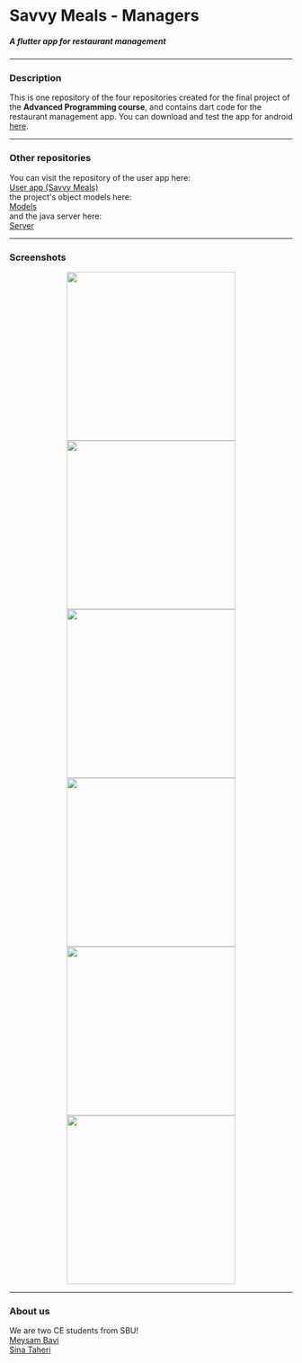 # Savvy Meals - Managers
##### A flutter app for restaurant management
---

### Description
This is one repository of the four repositories created for the final project of the **Advanced Programming course**, and contains dart code for the restaurant management app. You can download and test the app for android [here](https://github.com/sinatb/ap_project_RESTAURANT/releases/download/v1.0.0/app-release.apk).

---

### Other repositories
You can visit the repository of the user app here:  
[User app (Savvy Meals)](https://github.com/sinatb/ap_project_USER)  
the project's object models here:  
[Models](https://github.com/MeysamBavi/ap-project-models)  
and the java server here:  
[Server](https://github.com/MeysamBavi/ap-project-server)  

---

### Screenshots

<div align="center">
    <img src="./screenshots/01.png" width="300"/>
    <img src="./screenshots/02.png" width="300"/>
</div>

<div align="center">
    <img src="./screenshots/03.png" width="300"/>
    <img src="./screenshots/04.png" width="300"/>
</div>

<div align="center">
    <img src="./screenshots/05.png" width="300"/>
    <img src="./screenshots/06.png" width="300"/>
</div>

---

### About us
We are two CE students from SBU!  
[Meysam Bavi](https://github.com/MeysamBavi)  
[Sina Taheri](https://github.com/sinatb)  
